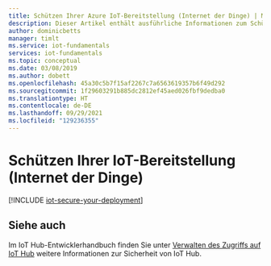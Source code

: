 ```yaml
---
title: Schützen Ihrer Azure IoT-Bereitstellung (Internet der Dinge) | Microsoft-Dokumentation
description: Dieser Artikel enthält ausführliche Informationen zum Schützen Ihrer Azure IoT-Bereitstellung. Geboten werden Links zu Details auf Implementierungsebene für die Konfiguration und Bereitstellung der einzelnen Komponenten.
author: dominicbetts
manager: timlt
ms.service: iot-fundamentals
services: iot-fundamentals
ms.topic: conceptual
ms.date: 03/08/2019
ms.author: dobett
ms.openlocfilehash: 45a30c5b7f15af2267c7a6563619357b6f49d292
ms.sourcegitcommit: 1f29603291b885dc2812ef45aed026fbf9dedba0
ms.translationtype: HT
ms.contentlocale: de-DE
ms.lasthandoff: 09/29/2021
ms.locfileid: "129236355"
---
```

# <a name="secure-your-internet-of-things-iot-deployment"></a>Schützen Ihrer IoT-Bereitstellung (Internet der Dinge)

[!INCLUDE [iot-secure-your-deployment](../../includes/iot-secure-your-deployment.md)]

## <a name="see-also"></a>Siehe auch

Im IoT Hub-Entwicklerhandbuch finden Sie unter [Verwalten des Zugriffs auf IoT Hub](../iot-hub/iot-hub-devguide-security.md) weitere Informationen zur Sicherheit von IoT Hub. 
